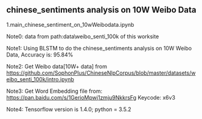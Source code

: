 ## chinese_sentiments analysis on 10W Weibo Data
1.main_chinese_sentiment_on_10wWeibodata.ipynb

Note0: data from path:data\weibo_senti_100k of this worksite

Note1: Using BLSTM to do the chinese_sentiments analysis on 10W Weibo Data, Accuracy is: 95.84%

Note2: Get Weibo data[10W+ data] from https://github.com/SophonPlus/ChineseNlpCorpus/blob/master/datasets/weibo_senti_100k/intro.ipynb

Note3: Get Word Embedding file from: https://pan.baidu.com/s/1GerioMpwj1zmju9NkkrsFg Keycode: x6v3

Note4: Tensorflow version is 1.4.0; python = 3.5.2
